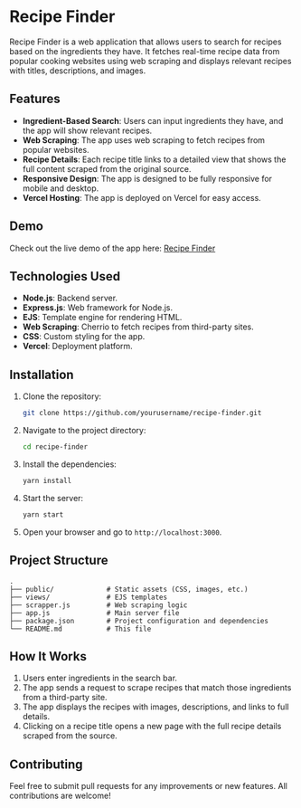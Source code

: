 # Recipe Finder

Recipe Finder is a web application that allows users to search for recipes based on the ingredients they have. It fetches real-time recipe data from popular cooking websites using web scraping and displays relevant recipes with titles, descriptions, and images.

## Features

- **Ingredient-Based Search**: Users can input ingredients they have, and the app will show relevant recipes.
- **Web Scraping**: The app uses web scraping to fetch recipes from popular websites.
- **Recipe Details**: Each recipe title links to a detailed view that shows the full content scraped from the original source.
- **Responsive Design**: The app is designed to be fully responsive for mobile and desktop.
- **Vercel Hosting**: The app is deployed on Vercel for easy access.

## Demo

Check out the live demo of the app here: [Recipe Finder](https://recepie-finder-iu05g6efn-hrajzs-projects.vercel.app)

## Technologies Used

- **Node.js**: Backend server.
- **Express.js**: Web framework for Node.js.
- **EJS**: Template engine for rendering HTML.
- **Web Scraping**: Cherrio to fetch recipes from third-party sites.
- **CSS**: Custom styling for the app.
- **Vercel**: Deployment platform.

## Installation

1. Clone the repository:
   ```bash
   git clone https://github.com/yourusername/recipe-finder.git
   ```
2. Navigate to the project directory:
   ```bash
   cd recipe-finder
   ```
3. Install the dependencies:
   ```bash
   yarn install
   ```
4. Start the server:
   ```bash
   yarn start
   ```
5. Open your browser and go to `http://localhost:3000`.

## Project Structure

```
.
├── public/             # Static assets (CSS, images, etc.)
├── views/              # EJS templates
├── scrapper.js         # Web scraping logic
├── app.js              # Main server file
├── package.json        # Project configuration and dependencies
└── README.md           # This file
```

## How It Works

1. Users enter ingredients in the search bar.
2. The app sends a request to scrape recipes that match those ingredients from a third-party site.
3. The app displays the recipes with images, descriptions, and links to full details.
4. Clicking on a recipe title opens a new page with the full recipe details scraped from the source.

## Contributing

Feel free to submit pull requests for any improvements or new features. All contributions are welcome!
